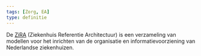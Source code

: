 ```yaml
---
tags: [Zorg, EA]
type: definitie
---
```

De [ZiRA](https://sites.google.com/site/zirawiki) (Ziekenhuis Referentie Architectuur) is een verzameling van modellen voor het inrichten van de organisatie en informatievoorziening van Nederlandse ziekenhuizen.

